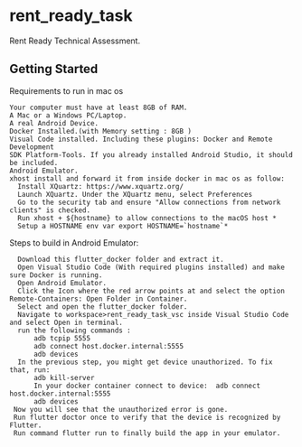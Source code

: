 # rent_ready_task

Rent Ready Technical Assessment.

## Getting Started

Requirements to run in mac os

    Your computer must have at least 8GB of RAM.
    A Mac or a Windows PC/Laptop.
    A real Android Device.
    Docker Installed.(with Memory setting : 8GB )
    Visual Code installed. Including these plugins: Docker and Remote Development
    SDK Platform-Tools. If you already installed Android Studio, it should be included.
    Android Emulator.
    xhost install and forward it from inside docker in mac os as follow:
      Install XQuartz: https://www.xquartz.org/
      Launch XQuartz. Under the XQuartz menu, select Preferences
      Go to the security tab and ensure "Allow connections from network clients" is checked.
      Run xhost + ${hostname} to allow connections to the macOS host *
      Setup a HOSTNAME env var export HOSTNAME=`hostname`*

 Steps to build in Android Emulator:

      Download this flutter_docker folder and extract it.
      Open Visual Studio Code (With required plugins installed) and make sure Docker is running.
      Open Android Emulator.
      Click the Icon where the red arrow points at and select the option Remote-Containers: Open Folder in Container.
      Select and open the flutter_docker folder.
      Navigate to workspace>rent_ready_task_vsc inside Visual Studio Code and select Open in terminal.
      run the following commands :
          adb tcpip 5555
          adb connect host.docker.internal:5555
          adb devices
      In the previous step, you might get device unauthorized. To fix that, run:
          adb kill-server
          In your docker container connect to device:  adb connect host.docker.internal:5555
          adb devices
     Now you will see that the unauthorized error is gone.
     Run flutter doctor once to verify that the device is recognized by Flutter.
     Run command flutter run to finally build the app in your emulator.


